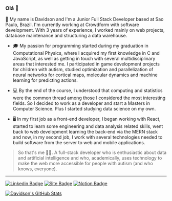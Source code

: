 ### Olá 👋

<!--
**davidsondefaria/davidsondefaria** is a ✨ _special_ ✨ repository because its `README.md` (this file) appears on your GitHub profile.

Here are some ideas to get you started:

- 🔭 I’m currently working on ...
- 🌱 I’m currently learning ...
- 👯 I’m looking to collaborate on ...
- 🤔 I’m looking for help with ...
- 💬 Ask me about ...
- 📫 How to reach me: ...
- 😄 Pronouns: ...
- ⚡ Fun fact: ...
-->

👤 My name is Davidson and I'm a Junior Full Stack Developer based at Sao Paulo, Brazil. I'm currently working at Crowdform with software development. With 3 years of experience, I worked mainly on web projects, database maintenance and structuring a data warehouse.

- 🎓 My passion for programming started during my graduation in Computational Physics, where I acquired my first knowledge in C and JavaScript, as well as getting in touch with several multidisciplinary areas that interested me. I participated in game development projects for children with autism, studied optimization and parallelization of neural networks for cortical maps, molecular dynamics and machine learning for predicting actions.

- 💻 By the end of the course, I understood that computing and statistics were the common thread among those I considered the most interesting fields. So I decided to work as a developer and start a Masters in Computer Science. Plus I started studying data science on my own.


- 🖥️ In my first job as a front-end developer, I began working with React, started to learn some engineering and data analysis related skills, went back to web development learning the back-end via the MERN stack and now, in my second job, I work with several technologies needed to build software from the server to web and mobile applications.

> So that's me 👨‍💻. A full-stack developer who is enthusiastic about data and artificial intelligence and who, academically, uses technology to make the web more accessible for people with autism (and who knows, everyone).

---

[![Linkedin Badge](https://img.shields.io/badge/-LinkedIn-blue?style=flat_square&logo=Linkedin&logoColor=white&link=https://www.linkedin.com/in/davidson-de-faria)](https://www.linkedin.com/in/davidson-de-faria)
[![Site Badge](https://img.shields.io/badge/Davidson-black?style=flat&logo=vercel)](https://site-davidsondefaria.vercel.app/)
[![Notion Badge](https://img.shields.io/badge/Resume-grey?style=flat&logo=notion)](https://davidsondefaria.notion.site/Davidson-de-Faria-ab9c4eb10d8e429eb7533314220f3b97)

[![Davidson's GitHub Stats](https://github-readme-stats.vercel.app/api?username=davidsondefaria&theme=gotham&show_icons=true&count_private=true&custom_title=Davidson%27s%20GitHub%20Stats&role=owner,collaborator)](https://github.com/davidsondefaria)

